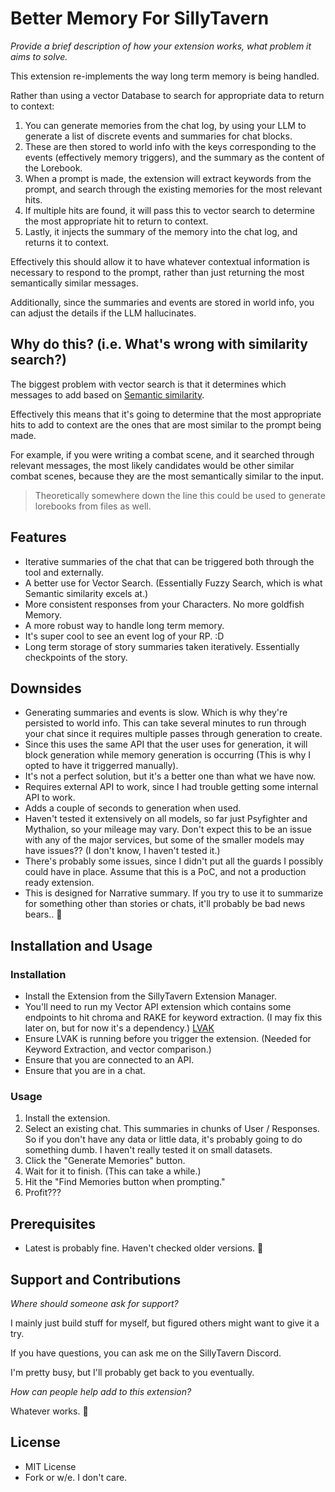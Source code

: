 # Better Memory For SillyTavern

*Provide a brief description of how your extension works, what problem it aims to solve.*

This extension re-implements the way long term memory is being handled. 

Rather than using a vector Database to search for appropriate data to return to context:

1. You can generate memories from the chat log, by using your LLM to generate a list of discrete events and summaries for chat blocks.
1. These are then stored to world info with the keys corresponding to the events (effectively memory triggers), and the summary as the content of the Lorebook.
1. When a prompt is made, the extension will extract keywords from the prompt, and search through the existing memories for the most relevant hits.
1. If multiple hits are found, it will pass this to vector search to determine the most appropriate hit to return to context.
1. Lastly, it injects the summary of the memory into the chat log, and returns it to context. 

Effectively this should allow it to have whatever contextual information is necessary to respond to the prompt, rather than just returning the most semantically similar messages.

Additionally, since the summaries and events are stored in world info, you can adjust the details if the LLM hallucinates.

## Why do this?  (i.e. What's wrong with similarity search?)

The biggest problem with vector search is that it determines which messages to add based on [Semantic similarity](https://www.sbert.net/examples/applications/semantic-search/README.html]).

Effectively this means that it's going to determine that the most appropriate hits to add to context are the ones that are most similar to the prompt being made. 

For example, if you were writing a combat scene, and it searched through relevant messages, the most likely candidates would be other similar combat scenes, because they are the most semantically similar to the input.


> Theoretically somewhere down the line this could be used to generate lorebooks from files as well.



## Features

- Iterative summaries of the chat that can be triggered both through the tool and externally.
- A better use for Vector Search. (Essentially Fuzzy Search, which is what Semantic similarity excels at.)
- More consistent responses from your Characters. No more goldfish Memory.
- A more robust way to handle long term memory.
- It's super cool to see an event log of your RP. :D 
- Long term storage of story summaries taken iteratively. Essentially checkpoints of the story.

## Downsides
- Generating summaries and events is slow. Which is why they're persisted to world info. This can take several minutes to run through your chat since it requires multiple passes through generation to create.
- Since this uses the same API that the user uses for generation, it will block generation while memory generation is occurring (This is why I opted to have it triggerred manually). 
- It's not a perfect solution, but it's a better one than what we have now.
- Requires external API to work, since I had trouble getting some internal API to work.
- Adds a couple of seconds to generation when used. 
- Haven't tested it extensively on all models, so far just Psyfighter and Mythalion, so your mileage may vary. Don't expect this to be an issue with any of the major services, but some of the smaller models may have issues?? (I don't know, I haven't tested it.)
- There's probably some issues, since I didn't put all the guards I possibly could have in place. Assume that this is a PoC, and not a production ready extension.
- This is designed for Narrative summary. If you try to use it to summarize for something other than stories or chats, it'll probably be bad news bears.. :shrug:

## Installation and Usage

### Installation
- Install the Extension from the SillyTavern Extension Manager.
- You'll need to run my Vector API extension which contains some endpoints to hit chroma and RAKE for keyword extraction. (I may fix this later on, but for now it's a dependency.) [LVAK](https://github.com/Nexus333/LVAK)
- Ensure LVAK is running before you trigger the extension. (Needed for Keyword Extraction, and vector comparison.)
- Ensure that you are connected to an API. 
- Ensure that you are in a chat. 

### Usage

1. Install the extension.
2. Select an existing chat. This summaries in chunks of User / Responses. So if you don't have any data or little data, it's probably going to do something dumb. I haven't really tested it on small datasets. 
3. Click the "Generate Memories" button.
4. Wait for it to finish. (This can take a while.)
5. Hit the "Find Memories button when prompting."
6. Profit???

## Prerequisites

* Latest is probably fine. Haven't checked older versions. :shrug:

## Support and Contributions

*Where should someone ask for support?*

I mainly just build stuff for myself, but figured others might want to give it a try. 

If you have questions, you can ask me on the SillyTavern Discord. 

I'm pretty busy, but I'll probably get back to you eventually.

*How can people help add to this extension?*

Whatever works. :shrug:

## License

- MIT License
- Fork or w/e. I don't care.
